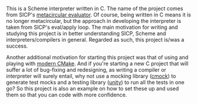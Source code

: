 This is a Scheme interpreter written in C. The name of the project comes from
SICP's [metacircular evaluator](https://mitpress.mit.edu/sites/default/files/sicp/full-text/sicp/book/node76.html). Of course, being written in C means it is no
longer metacircular, but the approach in developing the interpreter is taken
from SICP's eval/apply loop. The main motivation for writing and studying this
project is in better understanding SICP, Scheme and interpreters/compilers in
general. Regarded as such, this project is/was a success.

Another additional motivation for starting this project was that of using and
playing with [modern CMake](https://pabloariasal.github.io/2018/02/19/its-time-to-do-cmake-right/). And if you're starting a new C project that will
suffer a lot of bug-fixing and redesigning, as writing a compiler or interpreter
will surely entail, why not use a mocking library ([cmock](http://www.throwtheswitch.org/cmock)) to generate test
mocks and a testing library ([unity](http://www.throwtheswitch.org/unity)) to run all the tests in one go? So this
project is also an example on how to set these up and used them so that you can
code with more confidence.
